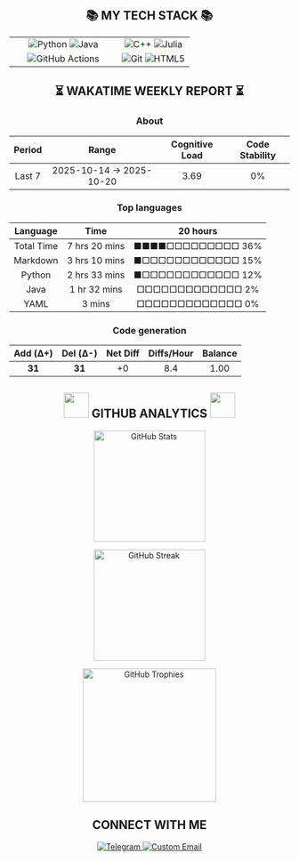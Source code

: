 <div align="center">
<h2 align="center">📚 MY TECH STACK 📚</h2>

<table style="width: 100%; border: none;">
  <!-- Первая строка -->
  <tr>
    <td align="center" valign="middle" style="width: 60%">
      <img src="https://img.shields.io/badge/Python-3776AB?style=for-the-badge&logo=python&logoColor=white" alt="Python">
      <img src="https://img.shields.io/badge/java-ed8b00?style=for-the-badge&logo=springboot&logoColor=ffffff" alt="Java">
    </td>
    <td align="center" valign="middle" style="width: 60%">
      <img src="https://img.shields.io/badge/C++-FF55FA?style=for-the-badge&logo=c%2B%2B&logoColor=white" alt="C++">
      <img src="https://img.shields.io/badge/Julia-9929bd?style=for-the-badge&logo=Julia&logoColor=ffffff" alt="Julia">
    </td>
  </tr>
  <!-- Вторая строка -->
  <tr>
    <td align="center" valign="middle" style="width: 60%">
      <img src="https://img.shields.io/badge/GitHub_Actions-2088FF?style=for-the-badge&logo=github-actions&logoColor=white" alt="GitHub Actions">
    </td>
    <td align="center" valign="middle" style="width: 60%">
      <img src="https://img.shields.io/badge/Git-F05032?style=for-the-badge&logo=git&logoColor=white" alt="Git">
      <img src="https://img.shields.io/badge/HTML5-f05032?style=for-the-badge&logo=html5&logoColor=ffffff" alt="HTML5">
    </td>
  </tr>
</table>
</div>

<!--START_SECTION:waka-->
<div align='center'>

## ⏳ WAKATIME WEEKLY REPORT ⏳

### About

| Period | Range | Cognitive Load | Code Stability |
|:------:|:-----:|:--------------:|:--------------:|
| Last 7 | 2025-10-14 → 2025-10-20 | 3.69 | 0% |

### Top languages

| Language | Time | 20 hours |
|:--------:|:----:|:-----:|
| Total Time | 7 hrs 20 mins | ■■■■□□□□□□□□□ 36% |
| Markdown | 3 hrs 10 mins | ■□□□□□□□□□□□□ 15% |
| Python | 2 hrs 33 mins | ■□□□□□□□□□□□□ 12% |
| Java | 1 hr 32 mins | □□□□□□□□□□□□□ 2% |
| YAML | 3 mins | □□□□□□□□□□□□□ 0% |

### Code generation

| Add (Δ+) | Del (Δ-) | Net Diff | Diffs/Hour | Balance |
|:---------:|:-----------:|:----------:|:-----------:|:-------:|
| **31** | **31** | +0 | 8.4 | 1.00 |

</div>
<!--END_SECTION:waka-->

<div align="center">
  <h2 align="center">
    <img src="https://media.giphy.com/media/v1.Y2lkPWVjZjA1ZTQ3Ymp6ZHZzdm8xcTUxZDU4YnNuNXhoM2I4NnBqdm85NHN2cmhkYzdidCZlcD12MV9zdGlja2Vyc19yZWxhdGVkJmN0PXM/LPfKg9FjGEPKn5lcnZ/giphy.gif" width="45px"/>
    GITHUB ANALYTICS
    <img src="https://media.giphy.com/media/v1.Y2lkPWVjZjA1ZTQ3Ymp6ZHZzdm8xcTUxZDU4YnNuNXhoM2I4NnBqdm85NHN2cmhkYzdidCZlcD12MV9zdGlja2Vyc19yZWxhdGVkJmN0PXM/YMjgqsmn5131Y4tYY6/giphy.gif" width="45px"/>
</h2>

  <!-- GitHub Stats -->
  <img src="https://github-readme-stats-sigma-five.vercel.app/api?username=EgoruZz&show_icons=true&count_private=true&disable_animations=true" 
       height="200" 
       alt="GitHub Stats"
       style="display: block; margin: 10px auto;"/>

  <!-- Streak Stats -->
  <img src="https://streak-stats.demolab.com?user=EgoruZz" 
       height="200" 
       alt="GitHub Streak"
       style="display: block; margin: 10px auto;"/>

  <!-- Trophies -->
  <img src="https://github-profile-trophy.vercel.app/?username=EgoruZz&column=4&margin-w=15&margin-h=15" 
       height="240" 
       alt="GitHub Trophies"
       style="display: block; margin: 10px auto;"/>
</div>

<div align="center">
<h2 align="center">CONNECT WITH ME</h2>
</div>

<p align="center">
  <a href="https://t.me/gggggzks" target="_blank">
    <img src="https://img.shields.io/badge/Telegram-2CA5E0?style=for-the-badge&logo=telegram&logoColor=white" alt="Telegram">
  </a>
  <a href="mailto:egor.s.sergeev@mail.ru">
    <img src="https://img.shields.io/badge/My_Email-FF5733?style=for-the-badge" alt="Custom Email">
  </a>
</p>
